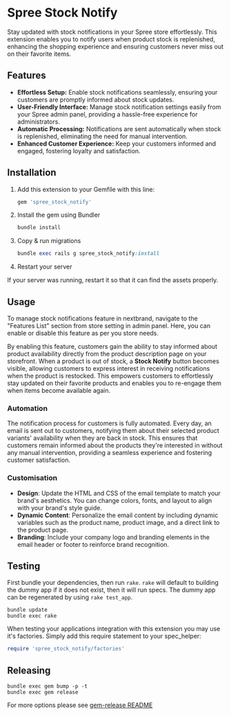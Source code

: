 # Spree Stock Notify

Stay updated with stock notifications in your Spree store effortlessly. This extension enables you to notify users when product stock is replenished, enhancing the shopping experience and ensuring customers never miss out on their favorite items.

## Features

- **Effortless Setup:** Enable stock notifications seamlessly, ensuring your customers are promptly informed about stock updates.
- **User-Friendly Interface:** Manage stock notification settings easily from your Spree admin panel, providing a hassle-free experience for administrators.
- **Automatic Processing:** Notifications are sent automatically when stock is replenished, eliminating the need for manual intervention.
- **Enhanced Customer Experience:** Keep your customers informed and engaged, fostering loyalty and satisfaction.

## Installation

1. Add this extension to your Gemfile with this line:

    ```ruby
    gem 'spree_stock_notify'
    ```

2. Install the gem using Bundler

    ```ruby
    bundle install
    ```

3. Copy & run migrations

    ```ruby
    bundle exec rails g spree_stock_notify:install
    ```

4. Restart your server

  If your server was running, restart it so that it can find the assets properly.

## Usage

To manage stock notifications feature in nextbrand, navigate to the "Features List" section from store setting in admin panel. Here, you can enable or disable this feature as per you store needs. 

By enabling this feature, customers gain the ability to stay informed about product availability directly from the product description page on your storefront. When a product is out of stock, a **Stock Notify** button becomes visible, allowing customers to express interest in receiving notifications when the product is restocked. This empowers customers to effortlessly stay updated on their favorite products and enables you to re-engage them when items become available again.

### Automation

The notification process for customers is fully automated. Every day, an email is sent out to customers, notifying them about their selected product variants' availability when they are back in stock. This ensures that customers remain informed about the products they're interested in without any manual intervention, providing a seamless experience and fostering customer satisfaction.

### Customisation
 - **Design**: Update the HTML and CSS of the email template to match your brand's aesthetics. You can change colors, fonts, and layout to align with your brand's style guide.
 - **Dynamic Content**: Personalize the email content by including dynamic variables such as the product name, product image, and a direct link to the product page.
 - **Branding**: Include your company logo and branding elements in the email header or footer to reinforce brand recognition.
## Testing

First bundle your dependencies, then run `rake`. `rake` will default to building the dummy app if it does not exist, then it will run specs. The dummy app can be regenerated by using `rake test_app`.

```shell
bundle update
bundle exec rake
```

When testing your applications integration with this extension you may use it's factories.
Simply add this require statement to your spec_helper:

```ruby
require 'spree_stock_notify/factories'
```

## Releasing

```shell
bundle exec gem bump -p -t
bundle exec gem release
```

For more options please see [gem-release README](https://github.com/svenfuchs/gem-release)
